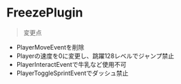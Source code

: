 # FreezePlugin
> 変更点
* PlayerMoveEventを削除
* Playerの速度を0に変更し、跳躍128レベルでジャンプ禁止
* PlayerInteractEventで牛乳など使用不可
* PlayerToggleSprintEventでダッシュ禁止